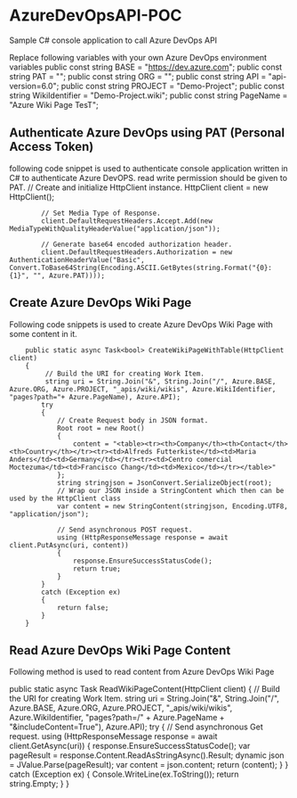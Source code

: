 # AzureDevOpsAPI-POC
Sample C# console application to call Azure DevOps API

Replace following variables with your own Azure DevOps environment variables
            public const string BASE = "https://dev.azure.com";
            public const string PAT = "";
            public const string ORG = "";
            public const string API = "api-version=6.0";
            public const string PROJECT = "Demo-Project";
            public const string WikiIdentifier = "Demo-Project.wiki";
            public const string PageName = "Azure Wiki Page TesT";
            
## Authenticate Azure DevOps using PAT (Personal Access Token)
following code snippet is used to authenticate console application written in C# to authenticate Azure DevOPS. read write permission should be given to PAT.
 // Create and initialize HttpClient instance.
            HttpClient client = new HttpClient();

            // Set Media Type of Response.
            client.DefaultRequestHeaders.Accept.Add(new MediaTypeWithQualityHeaderValue("application/json"));

            // Generate base64 encoded authorization header.
            client.DefaultRequestHeaders.Authorization = new AuthenticationHeaderValue("Basic", Convert.ToBase64String(Encoding.ASCII.GetBytes(string.Format("{0}:{1}", "", Azure.PAT))));

## Create  Azure DevOps Wiki Page
Following code snippets is used to create Azure DevOps Wiki Page with some content in it.

        public static async Task<bool> CreateWikiPageWithTable(HttpClient client)
        {
             // Build the URI for creating Work Item.
             string uri = String.Join("&", String.Join("/", Azure.BASE, Azure.ORG, Azure.PROJECT, "_apis/wiki/wikis", Azure.WikiIdentifier, "pages?path="+ Azure.PageName), Azure.API);
            try
            {
                // Create Request body in JSON format.
                Root root = new Root()
                {
                    content = "<table><tr><th>Company</th><th>Contact</th><th>Country</th></tr><tr><td>Alfreds Futterkiste</td><td>Maria Anders</td><td>Germany</td></tr><tr><td>Centro comercial Moctezuma</td><td>Francisco Chang</td><td>Mexico</td></tr></table>"
                };
                string stringjson = JsonConvert.SerializeObject(root);
                // Wrap our JSON inside a StringContent which then can be used by the HttpClient class
                var content = new StringContent(stringjson, Encoding.UTF8, "application/json");

                // Send asynchronous POST request.
                using (HttpResponseMessage response = await client.PutAsync(uri, content))
                {
                    response.EnsureSuccessStatusCode();
                    return true;
                }
            }
            catch (Exception ex)
            {
                return false;
            }
        }
        
 ## Read Azure DevOps Wiki Page Content
 Following method is used to read content from Azure DevOps Wiki Page
 
 public static async Task<string> ReadWikiPageContent(HttpClient client)
        {
            // Build the URI for creating Work Item.
            string uri = String.Join("&", String.Join("/", Azure.BASE, Azure.ORG, Azure.PROJECT, "_apis/wiki/wikis", Azure.WikiIdentifier, "pages?path=/" + Azure.PageName + "&includeContent=True"), Azure.API);
            try
            {
                // Send asynchronous Get request.
                using (HttpResponseMessage response = await client.GetAsync(uri))
                {
                    response.EnsureSuccessStatusCode();
                    var pageResult = response.Content.ReadAsStringAsync().Result;
                    dynamic json = JValue.Parse(pageResult);
                    var content = json.content;
                    return (content);
                }
            }
            catch (Exception ex)
            {
                Console.WriteLine(ex.ToString());
                return string.Empty;
            }
        }
           
